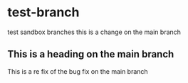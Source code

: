 # test-branch
test sandbox branches
this is a change on the main branch

## This is a heading on the main branch
This is a re fix of the bug fix on the main branch
